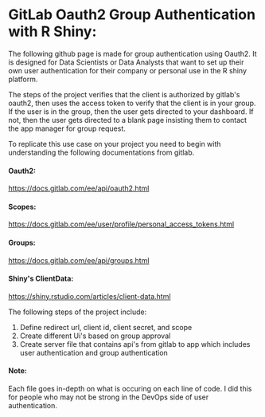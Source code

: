 # GitLab Oauth2 Group Authentication with R Shiny:

The following github page is made for group authentication using Oauth2. It is designed for Data Scientists or Data Analysts that
want to set up their own user authentication for their company or personal use in the R shiny platform.

The steps of the project verifies that the client is authorized by gitlab's oauth2, then uses the access token to verify that the
client is in your group. If the user is in the group, then the user gets directed to your dashboard. If not, then the user gets
directed to a blank page insisting them to contact the app manager for group request.

To replicate this use case on your project you need to begin with understanding the following documentations from gitlab.

#### Oauth2:
https://docs.gitlab.com/ee/api/oauth2.html

#### Scopes:
https://docs.gitlab.com/ee/user/profile/personal_access_tokens.html

#### Groups:
https://docs.gitlab.com/ee/api/groups.html

#### Shiny's ClientData:
https://shiny.rstudio.com/articles/client-data.html

The following steps of the project include:

1) Define redirect url, client id, client secret, and scope
2) Create different Ui's based on group approval
3) Create server file that contains api's from gitlab to app which includes user authentication and group authentication

#### Note: 
Each file goes in-depth on what is occuring on each line of code. I did this for people who may not be strong in
the DevOps side of user authentication.
